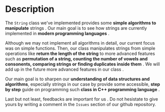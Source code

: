# Description

The `String` class we've implemented provides some **simple algorithms to manipulate** strings . Our main goal is to see how strings are currently implemented in **modern programming languages** .

Although we may not implement all algorithms in detail, our current focus was on simple functions. Then, our class manipulates strings from simple operations like **return the length of the string** to more advanced features such as **permutation of a string, counting the number of vowels and consonents, comparing strings or finding duplicates inside them** . We will add up in the future more advanced features in our class . 

Our main goal is to sharpen our **understanding of data structures and algorithms**, especially strings in our case by provide some accessible, **step by step** guide on programming such **class in C++ programming language** . 

Last but not least, feedbacks are important for us . Do not hesistate to give yours by writing a comment in the `Issues` section of our github repository. 


